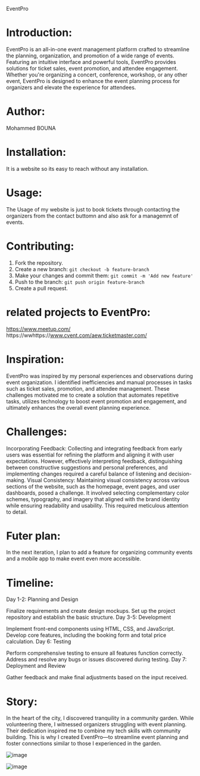 EventPro

# Introduction:
EventPro is an all-in-one event management platform crafted to streamline the planning, organization, and promotion of a wide range of events. Featuring an intuitive interface and powerful tools, EventPro provides solutions for ticket sales, event promotion, and attendee engagement. Whether you're organizing a concert, conference, workshop, or any other event, EventPro is designed to enhance the event planning process for organizers and elevate the experience for attendees.

# Author:
Mohammed BOUNA

# Installation:
It is a website so its easy to reach without any installation. 
# Usage:
The Usage of my website is just to book tickets through contacting the organizers from the contact buttomn and also ask for a managemnt of events.

# Contributing:
1. Fork the repository.
2. Create a new branch: `git checkout -b feature-branch`
3. Make your changes and commit them: `git commit -m 'Add new feature'`
4. Push to the branch: `git push origin feature-branch`
5. Create a pull request.

 # related projects to EventPro:
 https://www.meetup.com/
 https://wwhttps://www.cvent.com/aew.ticketmaster.com/

# Inspiration:
EventPro was inspired by my personal experiences and observations during event organization. I identified inefficiencies and manual processes in tasks such as ticket sales, promotion, and attendee management. These challenges motivated me to create a solution that automates repetitive tasks, utilizes technology to boost event promotion and engagement, and ultimately enhances the overall event planning experience.

# Challenges: 
Incorporating Feedback: Collecting and integrating feedback from early users was essential for refining the platform and aligning it with user expectations. However, effectively interpreting feedback, distinguishing between constructive suggestions and personal preferences, and implementing changes required a careful balance of listening and decision-making.
Visual Consistency: Maintaining visual consistency across various sections of the website, such as the homepage, event pages, and user dashboards, posed a challenge. It involved selecting complementary color schemes, typography, and imagery that aligned with the brand identity while ensuring readability and usability. This required meticulous attention to detail.

# Futer plan:
In the next iteration, I plan to add a feature for organizing community events and a mobile app to make event  even more accessible.

# Timeline:
Day 1-2: Planning and Design

Finalize requirements and create design mockups.
Set up the project repository and establish the basic structure.
Day 3-5: Development

Implement front-end components using HTML, CSS, and JavaScript.
Develop core features, including the booking form and total price calculation.
Day 6: Testing

Perform comprehensive testing to ensure all features function correctly.
Address and resolve any bugs or issues discovered during testing.
Day 7: Deployment and Review

Gather feedback and make final adjustments based on the input received.


# Story:
In the heart of the city, I discovered tranquility in a community garden. While volunteering there, I witnessed organizers struggling with event planning. Their dedication inspired me to combine my tech skills with community building. This is why I created EventPro—to streamline event planning and foster connections similar to those I experienced in the garden.

![image](https://github.com/user-attachments/assets/3144f73d-d9fd-4b90-84b8-1b029fe45154)

![image](https://github.com/user-attachments/assets/4a2189b5-95f9-4fff-82a6-1a8ab1777c02)


